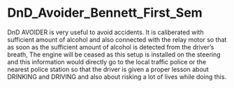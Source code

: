 # DnD_Avoider_Bennett_First_Sem
DnD AVOIDER is very useful to avoid accidents. It is caliberated with sufficient amount of alcohol and also connected with the relay motor so that as soon as the sufficient amount of alcohol is detected from the driver’s breath, The engine will be ceased as this setup is installed on the steering and this information would directly go to the local traffic police or the nearest police station so that the driver is given a proper lesson about DRINKING and DRIVING and also about risking a lot of lives while doing this.

